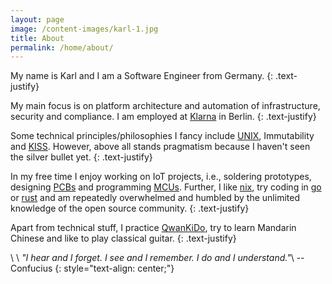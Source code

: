 ```yaml
---
layout: page
image: /content-images/karl-1.jpg
title: About
permalink: /home/about/
---
```


My name is Karl and I am a Software Engineer from Germany. 
{: .text-justify}

My main focus is on platform architecture and automation of infrastructure, security and compliance. 
I am employed at [Klarna](https://www.klarna.com/) in Berlin. 
{: .text-justify}

Some technical principles/philosophies I fancy include [UNIX](https://en.wikipedia.org/wiki/Unix_philosophy), Immutability and [KISS](https://en.wikipedia.org/wiki/KISS_principle). However, above all stands pragmatism because I haven't seen the silver bullet yet.
{: .text-justify}

In my free time I enjoy working on IoT projects, i.e., soldering prototypes, designing [PCBs](https://en.wikipedia.org/wiki/Printed_circuit_board) and programming [MCUs](https://en.wikipedia.org/wiki/Microcontroller). 
Further, I like [nix](https://nixos.org/), try coding in [go](https://github.com/fishi0x01/vsh) or [rust](https://github.com/fishi0x01/docker-extract) and am repeatedly overwhelmed and humbled by the unlimited knowledge of the open source community.
{: .text-justify}

Apart from technical stuff, I practice [QwanKiDo](https://www.qwankidoberlin.de/), try to learn Mandarin Chinese and like to play classical guitar. 
{: .text-justify}

\\
\\
_"I hear and I forget. I see and I remember. I do and I understand."_\\
-- Confucius
{: style="text-align: center;"}
